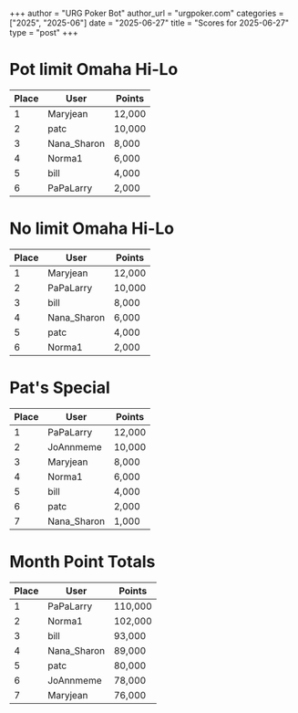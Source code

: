 +++
author = "URG Poker Bot"
author_url = "urgpoker.com"
categories = ["2025", "2025-06"]
date = "2025-06-27"
title = "Scores for 2025-06-27"
type = "post"
+++
# Pot limit Omaha Hi-Lo

| Place | User | Points |
|-------|------|--------|
| 1 | Maryjean | 12,000 |
| 2 | patc | 10,000 |
| 3 | Nana_Sharon | 8,000 |
| 4 | Norma1 | 6,000 |
| 5 | bill | 4,000 |
| 6 | PaPaLarry | 2,000 |

# No limit Omaha Hi-Lo

| Place | User | Points |
|-------|------|--------|
| 1 | Maryjean | 12,000 |
| 2 | PaPaLarry | 10,000 |
| 3 | bill | 8,000 |
| 4 | Nana_Sharon | 6,000 |
| 5 | patc | 4,000 |
| 6 | Norma1 | 2,000 |

# Pat's Special

| Place | User | Points |
|-------|------|--------|
| 1 | PaPaLarry | 12,000 |
| 2 | JoAnnmeme | 10,000 |
| 3 | Maryjean | 8,000 |
| 4 | Norma1 | 6,000 |
| 5 | bill | 4,000 |
| 6 | patc | 2,000 |
| 7 | Nana_Sharon | 1,000 |

# Month Point Totals

| Place | User | Points |
|-------|------|--------|
| 1 | PaPaLarry | 110,000 |
| 2 | Norma1 | 102,000 |
| 3 | bill | 93,000 |
| 4 | Nana_Sharon | 89,000 |
| 5 | patc | 80,000 |
| 6 | JoAnnmeme | 78,000 |
| 7 | Maryjean | 76,000 |
